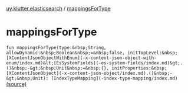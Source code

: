 [uy.klutter.elasticsearch](index.md) / [mappingsForType](.)


# mappingsForType

`fun mappingsForType(type:&nbsp;String, allowDynamic:&nbsp;Boolean&nbsp;=&nbsp;false, initTopLevel:&nbsp;[XContentJsonObjectWithEnum](-x-content-json-object-with-enum/index.md)&lt;[EsSystemFields](-es-system-fields/index.md)&gt;.()&nbsp;-&gt;&nbsp;Unit&nbsp;=&nbsp;{}, initProperties:&nbsp;[XContentJsonObject](-x-content-json-object/index.md).()&nbsp;-&gt;&nbsp;Unit): [IndexTypeMapping](-index-type-mapping/index.md)` [(source)](https://github.com/kohesive/klutter/blob/master/elasticsearch-jdk7/src/main/kotlin/uy/klutter/elasticsearch/Mappings.kt#L53)



